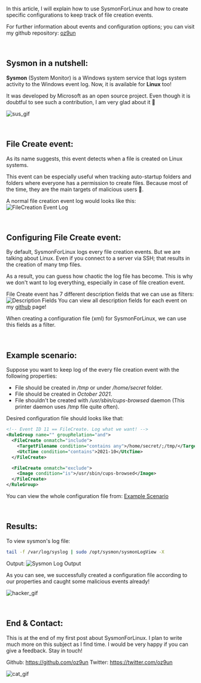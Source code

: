 In this article, I will explain how to use SysmonForLinux and how to create specific configurations to keep track of file creation events.

For further information about events and configuration options; you can visit my github repository: [oz9un](https://github.com/oz9un/SysmonForLinux-Manual)

<p>&nbsp;</p>

## Sysmon in a nutshell:

**Sysmon** (System Monitor) is a Windows system service that logs system activity to the Windows event log. Now, it is available for **Linux** too! 

It was developed by Microsoft as an open source project. Even though it is doubtful to see such a contribution, I am very glad about it 🤭

![sus_gif](https://media4.giphy.com/media/ANbD1CCdA3iI8/giphy.gif?cid=ecf05e47chlsv1aaptk03nsstucjmbytwln7w8t9locgvmfi&rid=giphy.gif&ct=g)

<p>&nbsp;</p>

## File Create event:
As its name suggests, this event detects when a file is created on Linux systems.

This event can be especially useful when tracking auto-startup folders and folders where everyone has a permission to create files. Because most of the time, they are the main targets of malicious users 👹.

A normal file creation event log would looks like this:
![FileCreation Event Log](https://dev-to-uploads.s3.amazonaws.com/uploads/articles/4x8zf6qaw3r9m1164w7d.png)

<p>&nbsp;</p>

## Configuring File Create event:
By default, SysmonForLinux logs every file creation events. But we are talking about Linux. Even if you connect to a server via SSH; that results in the creation of many tmp files.

As a result, you can guess how chaotic the log file has become. This is why we don't want to log everything, especially in case of file creation event.

File Create event has 7 different description fields that we can use as filters:
![Description Fields](https://dev-to-uploads.s3.amazonaws.com/uploads/articles/bw6rxk7loe0i65y60rx1.png)
You can view all description fields for each event on my [github](https://github.com/oz9un/SysmonForLinux-Manual) page!

When creating a configuration file (xml) for SysmonForLinux, we can use this fields as a filter.

<p>&nbsp;</p>

## Example scenario:
Suppose you want to keep log of the every file creation event with the following properties:
- File should be created in */tmp* or under */home/secret* folder.
- File should be created in *October 2021*.
- File shouldn't be created with */usr/sbin/cups-browsed* daemon (This printer daemon uses /tmp file quite often).

Desired configuration file should looks like that:
```xml
<!-- Event ID 11 == FileCreate. Log what we want! -->
<RuleGroup name="" groupRelation="and">
  <FileCreate onmatch="include">
    <TargetFilename condition="contains any">/home/secret/;/tmp/</TargetFilename>
    <UtcTime condition="contains">2021-10</UtcTime>
  </FileCreate>

  <FileCreate onmatch="exclude">
    <Image condition="is">/usr/sbin/cups-browsed</Image>
  </FileCreate>
</RuleGroup>
```

You can view the whole configuration file from: [Example Scenario](https://github.com/oz9un/SysmonForLinux-Manual/blob/main/Description%20Field%20Examples/FileCreate_ExampleScenario.xml)

<p>&nbsp;</p>

## Results:
To view sysmon's log file:
```bash
tail -f /var/log/syslog | sudo /opt/sysmon/sysmonLogView -X
```
Output:
![Sysmon Log Output](https://dev-to-uploads.s3.amazonaws.com/uploads/articles/h3ujafruawscruow8w2c.png)
 
As you can see, we successfully created a configuration file according to our properties and caught some malicious events already!

![hacker_gif](https://media4.giphy.com/media/TOWeGr70V2R1K/giphy.gif?cid=ecf05e47a1op0mndh2ygfi3sf7fx21ioab3rxnp60jdeezsn&rid=giphy.gif&ct=g)

<p>&nbsp;</p>

## End & Contact:
This is at the end of my first post about SysmonForLinux. I plan to write much more on this subject as I find time. I would be very happy if you can give a feedback. Stay in touch!

Github: https://github.com/oz9un
Twitter: https://twitter.com/oz9un

![cat_gif](https://media4.giphy.com/media/iPiUxztIL4Sl2/giphy.gif?cid=ecf05e47u8cqoaovibilphanyitfewmsnw8wa7c35tqxez0p&rid=giphy.gif&ct=g)

 
 

